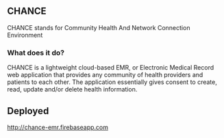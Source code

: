 ## CHANCE
CHANCE stands for Community Health And Network Connection Environment

### What does it do?
CHANCE is a lightweight cloud-based EMR, or Electronic Medical Record web application that provides any community of health providers and patients to each other.  The application essentially gives consent to create, read, update and/or delete health information. 

## Deployed
http://chance-emr.firebaseapp.com

